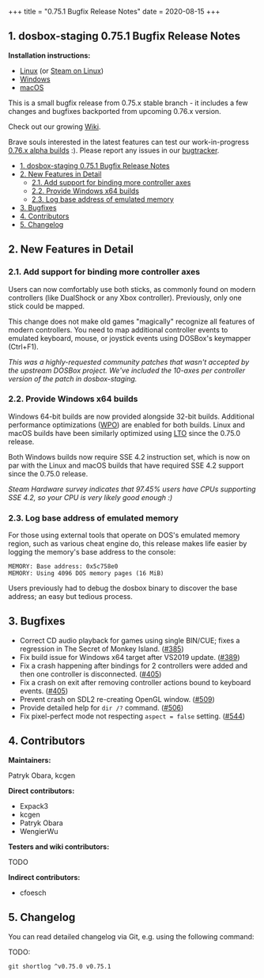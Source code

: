 +++
title = "0.75.1 Bugfix Release Notes"
date = 2020-08-15
+++

## 1. dosbox-staging 0.75.1 Bugfix Release Notes

**Installation instructions:**

- [Linux](/downloads/linux/) (or [Steam on Linux](/downloads/linux#steam))
- [Windows](/downloads/windows/)
- [macOS](/downloads/macos/)

This is a small bugfix release from 0.75.x stable branch - it includes a few
changes and bugfixes backported from upcoming 0.76.x version.

Check out our growing [Wiki](https://github.com/dosbox-staging/dosbox-staging/wiki).

Brave souls interested in the latest features can test our work-in-progress
[0.76.x&nbsp;alpha builds](/downloads/devel/) :). Please report any issues in
our [bugtracker](https://github.com/dosbox-staging/dosbox-staging/issues).

- [1. dosbox-staging 0.75.1 Bugfix Release Notes](#1-dosbox-staging-0751-bugfix-release-notes)
- [2. New Features in Detail](#2-new-features-in-detail)
  - [2.1. Add support for binding more controller axes](#21-add-support-for-binding-more-controller-axes)
  - [2.2. Provide Windows x64 builds](#22-provide-windows-x64-builds)
  - [2.3. Log base address of emulated memory](#23-log-base-address-of-emulated-memory)
- [3. Bugfixes](#3-bugfixes)
- [4. Contributors](#4-contributors)
- [5. Changelog](#5-changelog)

## 2. New Features in Detail

### 2.1. Add support for binding more controller axes

Users can now comfortably use both sticks, as commonly found on modern
controllers (like DualShock or any Xbox controller). Previously, only
one stick could be mapped.

This change does not make old games "magically" recognize all features of
modern controllers. You need to map additional controller events to emulated
keyboard, mouse, or joystick events using DOSBox's keymapper (Ctrl+F1).

*This was a highly-requested community patches that wasn't accepted by the
upstream DOSBox project.  We've included the 10-axes per controller version
of the patch in dosbox-staging.*

### 2.2. Provide Windows x64 builds

Windows 64-bit builds are now provided alongside 32-bit builds.
Additional performance optimizations ([WPO](wpo)) are enabled for both
builds. Linux and macOS builds have been similarly optimized using [LTO](lto)
since the 0.75.0 release.

Both Windows builds now require SSE 4.2 instruction set, which is now on par
with the Linux and macOS builds that have required SSE 4.2 support since
the 0.75.0 release.

*Steam Hardware survey indicates that 97.45% users have CPUs supporting
SSE 4.2, so your CPU is very likely good enough :)*

[wpo]:https://docs.microsoft.com/en-us/cpp/build/reference/gl-whole-program-optimization?view=vs-2019
[lto]:https://en.wikipedia.org/wiki/Interprocedural_optimization

### 2.3. Log base address of emulated memory

For those using external tools that operate on DOS's emulated memory
region, such as various cheat engine do, this release makes life easier
by logging the memory's base address to the console:

    MEMORY: Base address: 0x5c758e0
    MEMORY: Using 4096 DOS memory pages (16 MiB)

Users previously had to debug the dosbox binary to discover the base
address; an easy but tedious process.

## 3. Bugfixes

- Correct CD audio playback for games using single BIN/CUE;
  fixes a regression in The Secret of Monkey Island.
  ([#385](https://github.com/dosbox-staging/dosbox-staging/issues/385))
- Fix build issue for Windows x64 target after VS2019 update.
  ([#389](https://github.com/dosbox-staging/dosbox-staging/pull/389))
- Fix a crash happening after bindings for 2 controllers were added
  and then one controller is disconnected.
  ([#405](https://github.com/dosbox-staging/dosbox-staging/issues/405))
- Fix a crash on exit after removing controller actions bound to
  keyboard events.
  ([#405](https://github.com/dosbox-staging/dosbox-staging/issues/405))
- Prevent crash on SDL2 re-creating OpenGL window.
  ([#509](https://github.com/dosbox-staging/dosbox-staging/issues/509))
- Provide detailed help for `dir /?` command.
  ([#506](https://github.com/dosbox-staging/dosbox-staging/pull/506))
- Fix pixel-perfect mode not respecting `aspect = false` setting.
  ([#544](https://github.com/dosbox-staging/dosbox-staging/issues/544))

## 4. Contributors

**Maintainers:**

Patryk Obara, kcgen

**Direct contributors:**

- Expack3
- kcgen
- Patryk Obara
- WengierWu

**Testers and wiki contributors:**

TODO

**Indirect contributors:**

- cfoesch

## 5. Changelog

You can read detailed changelog via Git, e.g. using the following command:

TODO:

``` shell
git shortlog ^v0.75.0 v0.75.1
```
